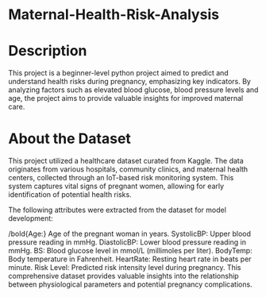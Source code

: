 # Maternal-Health-Risk-Analysis
# Description
This project is a beginner-level python project aimed to predict and understand health risks during pregnancy, emphasizing key indicators. By analyzing factors such as elevated blood glucose, blood pressure levels and age, the project aims to provide valuable insights for improved maternal care.

# About the Dataset
This project utilized a healthcare dataset curated from Kaggle. The data originates from various hospitals, community clinics, and maternal health centers, collected through an IoT-based risk monitoring system. This system captures vital signs of pregnant women, allowing for early identification of potential health risks.

The following attributes were extracted from the dataset for model development:

/bold{Age:} Age of the pregnant woman in years.
SystolicBP: Upper blood pressure reading in mmHg.
DiastolicBP: Lower blood pressure reading in mmHg.
BS: Blood glucose level in mmol/L (millimoles per liter).
BodyTemp: Body temperature in Fahrenheit.
HeartRate: Resting heart rate in beats per minute.
Risk Level: Predicted risk intensity level during pregnancy.
This comprehensive dataset provides valuable insights into the relationship between physiological parameters and potential pregnancy complications.
